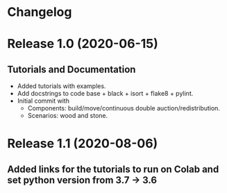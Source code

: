 # Changelog

# Release 1.0 (2020-06-15)

## Tutorials and Documentation

- Added tutorials with examples.
- Add docstrings to code base + black + isort + flake8 + pylint.
- Initial commit with
  - Components: build/move/continuous double auction/redistribution.
  - Scenarios: wood and stone.
  
# Release 1.1 (2020-08-06)

## Added links for the tutorials to run on Colab and set python version from 3.7 -> 3.6
